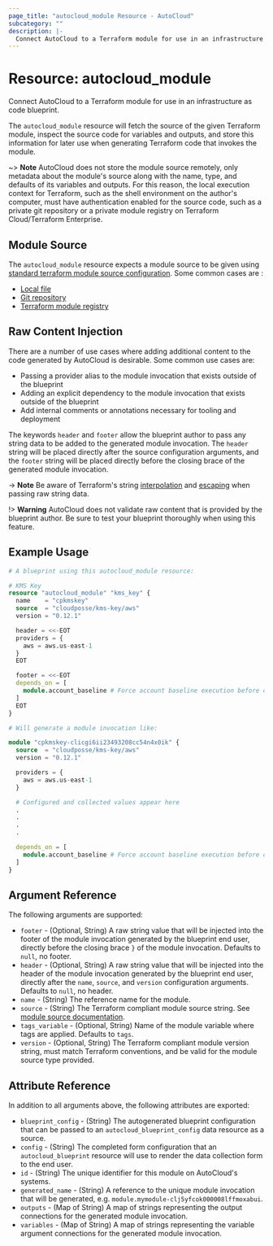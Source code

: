 ```yaml
---
page_title: "autocloud_module Resource - AutoCloud"
subcategory: ""
description: |-
  Connect AutoCloud to a Terraform module for use in an infrastructure as code blueprint.
---
```


# Resource: autocloud_module

Connect AutoCloud to a Terraform module for use in an infrastructure as code blueprint.

The `autocloud_module` resource will fetch the source of the given Terraform module, inspect the source code for variables and outputs, and store this information for later use when generating Terraform code that invokes the module.

~> **Note**
AutoCloud does not store the module source remotely, only metadata about the module's source along with the name, type, and defaults of its variables and outputs. For this reason, the local execution context for Terraform, such as the shell environment on the author's computer, must have authentication enabled for the source code, such as a private git repository or a private module registry on Terraform Cloud/Terraform Enterprise.

## Module Source

The `autocloud_module` resource expects a module source to be given using [standard terraform module source configuration](https://developer.hashicorp.com/terraform/language/modules/sources). Some common cases are :

- [Local file](https://developer.hashicorp.com/terraform/language/modules/sources#local-paths)
- [Git repository](https://developer.hashicorp.com/terraform/language/modules/sources#generic-git-repository)
- [Terraform module registry](https://developer.hashicorp.com/terraform/language/modules/sources#terraform-registry)

## Raw Content Injection

There are a number of use cases where adding additional content to the code generated by AutoCloud is desirable. Some common use cases are:

- Passing a provider alias to the module invocation that exists outside of the blueprint
- Adding an explicit dependency to the module invocation that exists outside of the blueprint
- Add internal comments or annotations necessary for tooling and deployment

The keywords `header` and `footer` allow the blueprint author to pass any string data to be added to the generated module invocation. The `header` string will be placed directly after the source configuration arguments, and the `footer` string will be placed directly before the closing brace of the generated module invocation.

-> **Note**
Be aware of Terraform's string [interpolation](https://developer.hashicorp.com/terraform/language/expressions/strings#interpolation) and [escaping](https://developer.hashicorp.com/terraform/language/expressions/strings#escape-sequences-1) when passing raw string data.

!> **Warning**
AutoCloud does not validate raw content that is provided by the blueprint author. Be sure to test your blueprint thoroughly when using this feature.

## Example Usage
```terraform
# A blueprint using this autocloud_module resource:

# KMS Key
resource "autocloud_module" "kms_key" {
  name    = "cpkmskey"
  source  = "cloudposse/kms-key/aws"
  version = "0.12.1"

  header = <<-EOT
  providers = {
    aws = aws.us-east-1
  }
  EOT

  footer = <<-EOT
  depends_on = [
    module.account_baseline # Force account baseline execution before creating keys
  ]
  EOT
}

# Will generate a module invocation like:

module "cpkmskey-clicgi6ii23493208cc54n4x0ik" {
  source  = "cloudposse/kms-key/aws"
  version = "0.12.1"

  providers = {
    aws = aws.us-east-1
  }

  # Configured and collected values appear here
  .
  .
  .
  .

  depends_on = [
    module.account_baseline # Force account baseline execution before creating keys
  ]
}
```

## Argument Reference

The following arguments are supported:

- `footer` - (Optional, String) A raw string value that will be injected into the footer of the module invocation generated by the blueprint end user, directly before the closing brace `}` of the module invocation. Defaults to `null`, no footer.
- `header` - (Optional, String) A raw string value that will be injected into the header of the module invocation generated by the blueprint end user, directly after the `name`, `source`, and `version` configuration arguments. Defaults to `null`, no header.
- `name` - (String) The reference name for the module.
- `source` - (String) The Terraform compliant module source string. See [module source documentation](https://developer.hashicorp.com/terraform/language/modules/sources).
- `tags_variable` - (Optional, String) Name of the module variable where tags are applied. Defaults to `tags`.
- `version` - (Optional, String) The Terraform compliant module version string, must match Terraform conventions, and be valid for the module source type provided.

## Attribute Reference

In addition to all arguments above, the following attributes are exported:

- `blueprint_config` - (String) The autogenerated blueprint configuration that can be passed to an `autocloud_blueprint_config` data resource as a source.
- `config` - (String) The completed form configuration that an `autocloud_blueprint` resource will use to render the data collection form to the end user.
- `id` - (String) The unique identifier for this module on AutoCloud's systems.
- `generated_name` - (String) A reference to the unique module invocation that will be generated, e.g. `module.mymodule-clj5yfcok000008lffmoxabui`.
- `outputs` - (Map of String) A map of strings representing the output connections for the generated module invocation.
- `variables` - (Map of String) A map of strings representing the variable argument connections for the generated module invocation.
